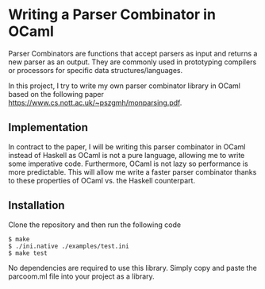 # Writing a Parser Combinator in OCaml 
Parser Combinators are functions that accept parsers as input and returns a new parser as an output. They are commonly used in prototyping compilers or processors for specific data structures/languages.

In this project, I try to write my own parser combinator library in OCaml based on the following paper https://www.cs.nott.ac.uk/~pszgmh/monparsing.pdf.

## Implementation 
In contract to the paper, I will be writing this parser combinator in OCaml instead of Haskell as OCaml is not a pure language, allowing me to write some imperative code. Furthermore, OCaml is not lazy so performance is more predictable. This will allow me write a faster parser combinator thanks to these properties of OCaml vs. the Haskell counterpart. 

## Installation 
Clone the repository and then run the following code
```
$ make
$ ./ini.native ./examples/test.ini
$ make test
```

No dependencies are required to use this library. Simply copy and paste the parcoom.ml file into your project as a library.

